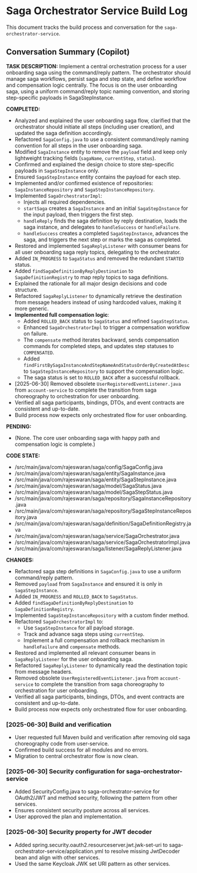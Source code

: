 # Saga Orchestrator Service Build Log

This document tracks the build process and conversation for the `saga-orchestrator-service`.

## Conversation Summary (Copilot)

**TASK DESCRIPTION:**
Implement a central orchestration process for a user onboarding saga using the command/reply pattern. The orchestrator should manage saga workflows, persist saga and step state, and define workflow and compensation logic centrally. The focus is on the user onboarding saga, using a uniform command/reply topic naming convention, and storing step-specific payloads in SagaStepInstance.

**COMPLETED:**
- Analyzed and explained the user onboarding saga flow, clarified that the orchestrator should initiate all steps (including user creation), and updated the saga definition accordingly.
- Refactored `SagaConfig.java` to use a consistent command/reply naming convention for all steps in the user onboarding saga.
- Modified `SagaInstance` entity to remove the `payload` field and keep only lightweight tracking fields (`sagaName`, `currentStep`, `status`).
- Confirmed and explained the design choice to store step-specific payloads in `SagaStepInstance` only.
- Ensured `SagaStepInstance` entity contains the payload for each step.
- Implemented and/or confirmed existence of repositories: `SagaInstanceRepository` and `SagaStepInstanceRepository`.
- Implemented `SagaOrchestratorImpl`:
  - Injects all required dependencies.
  - `startSaga` creates a `SagaInstance` and an initial `SagaStepInstance` for the input payload, then triggers the first step.
  - `handleReply` finds the saga definition by reply destination, loads the saga instance, and delegates to `handleSuccess` or `handleFailure`.
  - `handleSuccess` creates a completed `SagaStepInstance`, advances the saga, and triggers the next step or marks the saga as completed.
- Restored and implemented `SagaReplyListener` with consumer beans for all user onboarding saga reply topics, delegating to the orchestrator.
- Added `IN_PROGRESS` to `SagaStatus` and removed the redundant `STARTED` status.
- Added `findSagaDefinitionByReplyDestination` to `SagaDefinitionRegistry` to map reply topics to saga definitions.
- Explained the rationale for all major design decisions and code structure.
- Refactored `SagaReplyListener` to dynamically retrieve the destination from message headers instead of using hardcoded values, making it more generic.
- **Implemented full compensation logic**:
  - Added `ROLLED_BACK` status to `SagaStatus` and refined `SagaStepStatus`.
  - Enhanced `SagaOrchestratorImpl` to trigger a compensation workflow on failure.
  - The `compensate` method iterates backward, sends compensation commands for completed steps, and updates step statuses to `COMPENSATED`.
  - Added `findFirstBySagaInstanceAndStepNameAndStatusOrderByCreatedAtDesc` to `SagaStepInstanceRepository` to support the compensation logic.
  - The saga status is set to `ROLLED_BACK` after a successful rollback.
- [2025-06-30] Removed obsolete `UserRegisteredEventListener.java` from `account-service` to complete the transition from saga choreography to orchestration for user onboarding.
- Verified all saga participants, bindings, DTOs, and event contracts are consistent and up-to-date.
- Build process now expects only orchestrated flow for user onboarding.

**PENDING:**
- (None. The core user onboarding saga with happy path and compensation logic is complete.)

**CODE STATE:**
- /src/main/java/com/rajeswaran/saga/config/SagaConfig.java
- /src/main/java/com/rajeswaran/saga/entity/SagaInstance.java
- /src/main/java/com/rajeswaran/saga/entity/SagaStepInstance.java
- /src/main/java/com/rajeswaran/saga/model/SagaStatus.java
- /src/main/java/com/rajeswaran/saga/model/SagaStepStatus.java
- /src/main/java/com/rajeswaran/saga/repository/SagaInstanceRepository.java
- /src/main/java/com/rajeswaran/saga/repository/SagaStepInstanceRepository.java
- /src/main/java/com/rajeswaran/saga/definition/SagaDefinitionRegistry.java
- /src/main/java/com/rajeswaran/saga/service/SagaOrchestrator.java
- /src/main/java/com/rajeswaran/saga/service/SagaOrchestratorImpl.java
- /src/main/java/com/rajeswaran/saga/listener/SagaReplyListener.java

**CHANGES:**
- Refactored saga step definitions in `SagaConfig.java` to use a uniform command/reply pattern.
- Removed `payload` from `SagaInstance` and ensured it is only in `SagaStepInstance`.
- Added `IN_PROGRESS` and `ROLLED_BACK` to `SagaStatus`.
- Added `findSagaDefinitionByReplyDestination` to `SagaDefinitionRegistry`.
- Implemented `SagaStepInstanceRepository` with a custom finder method.
- Refactored `SagaOrchestratorImpl` to:
  - Use `SagaStepInstance` for all payload storage.
  - Track and advance saga steps using `currentStep`.
  - Implement a full compensation and rollback mechanism in `handleFailure` and `compensate` methods.
- Restored and implemented all relevant consumer beans in `SagaReplyListener` for the user onboarding saga.
- Refactored `SagaReplyListener` to dynamically read the destination topic from message headers.
- Removed obsolete `UserRegisteredEventListener.java` from `account-service` to complete the transition from saga choreography to orchestration for user onboarding.
- Verified all saga participants, bindings, DTOs, and event contracts are consistent and up-to-date.
- Build process now expects only orchestrated flow for user onboarding.

### [2025-06-30] Build and verification
- User requested full Maven build and verification after removing old saga choreography code from user-service.
- Confirmed build success for all modules and no errors.
- Migration to central orchestrator flow is now clean.

### [2025-06-30] Security configuration for saga-orchestrator-service
- Added SecurityConfig.java to saga-orchestrator-service for OAuth2/JWT and method security, following the pattern from other services.
- Ensures consistent security posture across all services.
- User approved the plan and implementation.

### [2025-06-30] Security property for JWT decoder
- Added spring.security.oauth2.resourceserver.jwt.jwk-set-uri to saga-orchestrator-service/application.yml to resolve missing JwtDecoder bean and align with other services.
- Used the same Keycloak JWK set URI pattern as other services.
